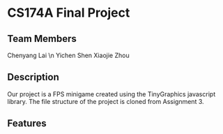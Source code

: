 # CS174A Final Project

## Team Members
Chenyang Lai \n
Yichen Shen
Xiaojie Zhou

## Description
Our project is a FPS minigame created using the TinyGraphics javascript library. The file structure of the project is cloned from Assignment 3. 

## Features